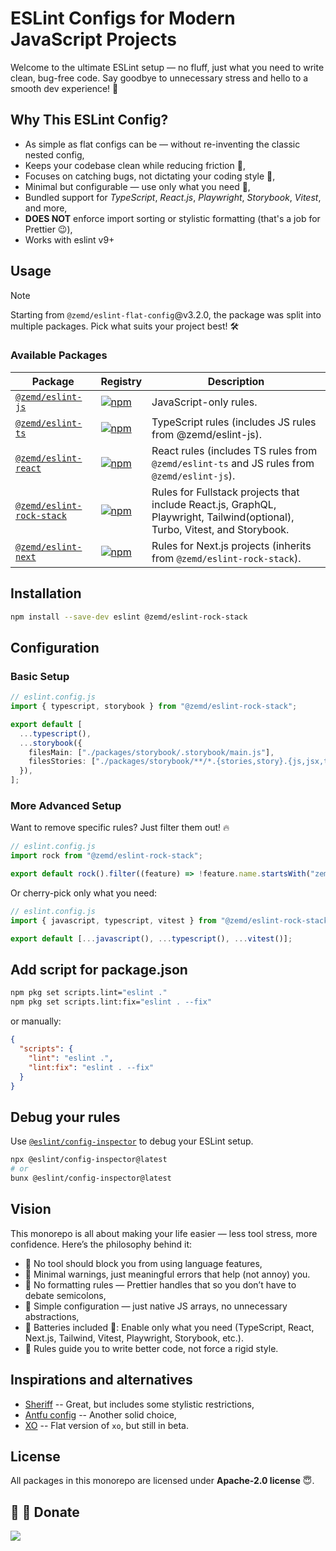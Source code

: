 # ESLint Configs for Modern JavaScript Projects

Welcome to the ultimate ESLint setup — no fluff, just what you need to write clean, bug-free code. Say goodbye to unnecessary stress and hello to a smooth dev experience! 🎉

## Why This ESLint Config?

- As simple as flat configs can be — without re-inventing the classic nested config,
- Keeps your codebase clean while reducing friction 🧘,
- Focuses on catching bugs, not dictating your coding style 🐛,
- Minimal but configurable — use only what you need 🔧,
- Bundled support for _TypeScript_, _React.js_, _Playwright_, _Storybook_, _Vitest_, and more,
- **DOES NOT** enforce import sorting or stylistic formatting (that's a job for Prettier 😉),
- Works with eslint v9+

## Usage

> [!NOTE]  
> Starting from `@zemd/eslint-flat-config`@v3.2.0, the package was split into multiple packages. Pick what suits your project best! 🛠️

### Available Packages

| Package                                                      | Registry                                                                                                                                                | Description                                                                                                                |
| ------------------------------------------------------------ | ------------------------------------------------------------------------------------------------------------------------------------------------------- | -------------------------------------------------------------------------------------------------------------------------- |
| [`@zemd/eslint-js`](./packages/js/README.md)                 | [![npm](https://img.shields.io/npm/v/@zemd/eslint-js?color=0000ff&label=npm&labelColor=000)](https://npmjs.com/package/@zemd/eslint-js)                 | JavaScript-only rules.                                                                                                     |
| [`@zemd/eslint-ts`](./packages/ts/README.md)                 | [![npm](https://img.shields.io/npm/v/@zemd/eslint-ts?color=0000ff&label=npm&labelColor=000)](https://npmjs.com/package/@zemd/eslint-ts)                 | TypeScript rules (includes JS rules from @zemd/eslint-js).                                                                 |
| [`@zemd/eslint-react`](./packages/react/README.md)           | [![npm](https://img.shields.io/npm/v/@zemd/eslint-react?color=0000ff&label=npm&labelColor=000)](https://npmjs.com/package/@zemd/eslint-react)           | React rules (includes TS rules from `@zemd/eslint-ts` and JS rules from `@zemd/eslint-js`).                                |
| [`@zemd/eslint-rock-stack`](./packages/rock-stack/README.md) | [![npm](https://img.shields.io/npm/v/@zemd/eslint-rock-stack?color=0000ff&label=npm&labelColor=000)](https://npmjs.com/package/@zemd/eslint-rock-stack) | Rules for Fullstack projects that include React.js, GraphQL, Playwright, Tailwind(optional), Turbo, Vitest, and Storybook. |
| [`@zemd/eslint-next`](./packages/next/README.md)             | [![npm](https://img.shields.io/npm/v/@zemd/eslint-next?color=0000ff&label=npm&labelColor=000)](https://npmjs.com/package/@zemd/eslint-next)             | Rules for Next.js projects (inherits from `@zemd/eslint-rock-stack`).                                                      |

## Installation

```sh
npm install --save-dev eslint @zemd/eslint-rock-stack
```

## Configuration

### Basic Setup

```typescript
// eslint.config.js
import { typescript, storybook } from "@zemd/eslint-rock-stack";

export default [
  ...typescript(),
  ...storybook({
    filesMain: ["./packages/storybook/.storybook/main.js"],
    filesStories: ["./packages/storybook/**/*.{stories,story}.{js,jsx,ts,tsx}"],
  }),
];
```

### More Advanced Setup

Want to remove specific rules? Just filter them out! 🔥

```typescript
// eslint.config.js
import rock from "@zemd/eslint-rock-stack";

export default rock().filter((feature) => !feature.name.startsWith("zemd/graphql"));
```

Or cherry-pick only what you need:

```typescript
// eslint.config.js
import { javascript, typescript, vitest } from "@zemd/eslint-rock-stack";

export default [...javascript(), ...typescript(), ...vitest()];
```

## Add script for package.json

```bash
npm pkg set scripts.lint="eslint ."
npm pkg set scripts.lint:fix="eslint . --fix"
```

or manually:

```json
{
  "scripts": {
    "lint": "eslint .",
    "lint:fix": "eslint . --fix"
  }
}
```

## Debug your rules

Use [`@eslint/config-inspector`](https://github.com/eslint/config-inspector) to debug your ESLint setup.

```bash
npx @eslint/config-inspector@latest
# or
bunx @eslint/config-inspector@latest
```

## Vision

This monorepo is all about making your life easier — less tool stress, more confidence. Here’s the philosophy behind it:

- 💠 No tool should block you from using language features,
- 💠 Minimal warnings, just meaningful errors that help (not annoy) you.
- 💠 No formatting rules — Prettier handles that so you don’t have to debate semicolons,
- 💠 Simple configuration — just native JS arrays, no unnecessary abstractions,
- 💠 Batteries included 🔋: Enable only what you need (TypeScript, React, Next.js, Tailwind, Vitest, Playwright, Storybook, etc.).
- 💠 Rules guide you to write better code, not force a rigid style.

## Inspirations and alternatives

- [Sheriff](https://www.eslint-config-sheriff.dev/) -- Great, but includes some stylistic restrictions,
- [Antfu config](https://github.com/antfu/eslint-config) -- Another solid choice,
- [XO](https://github.com/spence-s/flat-xo) -- Flat version of `xo`, but still in beta.

## License

All packages in this monorepo are licensed under **Apache-2.0 license** 😇.

## 💙 💛 Donate

[![](https://img.shields.io/static/v1?label=UNITED24&message=support%20Ukraine&color=blue)](https://u24.gov.ua/)
